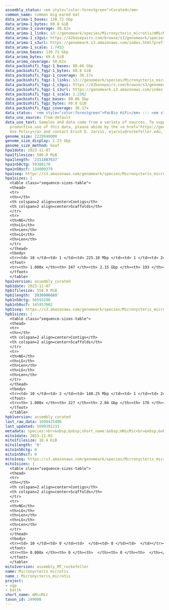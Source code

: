 ```yaml
---
assembly_status: <em style="color:forestgreen">Curated</em>
common_name: common big-eared bat
data_arima-1_bases: 130.72 Gbp
data_arima-1_bytes: 69.8 GiB
data_arima-1_coverage: 58.62x
data_arima-1_links: s3://genomeark/species/Micronycteris_microtis/mMicMic1/genomic_data/arima/<br>
data_arima-1_s3gui: https://42basepairs.com/browse/s3/genomeark/species/Micronycteris_microtis/mMicMic1/genomic_data/arima/
data_arima-1_s3url: https://genomeark.s3.amazonaws.com/index.html?prefix=species/Micronycteris_microtis/mMicMic1/genomic_data/arima/
data_arima-1_scale: 1.7453
data_arima_bases: 130.72 Gbp
data_arima_bytes: 69.8 GiB
data_arima_coverage: 58.62x
data_pacbiohifi_fqgz-1_bases: 80.66 Gbp
data_pacbiohifi_fqgz-1_bytes: 60.8 GiB
data_pacbiohifi_fqgz-1_coverage: 36.17x
data_pacbiohifi_fqgz-1_links: s3://genomeark/species/Micronycteris_microtis/mMicMic1/genomic_data/pacbio_hifi/<br>
data_pacbiohifi_fqgz-1_s3gui: https://42basepairs.com/browse/s3/genomeark/species/Micronycteris_microtis/mMicMic1/genomic_data/pacbio_hifi/
data_pacbiohifi_fqgz-1_s3url: https://genomeark.s3.amazonaws.com/index.html?prefix=species/Micronycteris_microtis/mMicMic1/genomic_data/pacbio_hifi/
data_pacbiohifi_fqgz-1_scale: 1.2362
data_pacbiohifi_fqgz_bases: 80.66 Gbp
data_pacbiohifi_fqgz_bytes: 60.8 GiB
data_pacbiohifi_fqgz_coverage: 36.17x
data_status: '<em style="color:forestgreen">PacBio HiFi</em> ::: <em style="color:forestgreen">Arima</em>'
data_use_source: from-default
data_use_text: Samples and data come from a variety of sources. To support fair and
  productive use of this data, please abide by the <a href="https://genome10k.soe.ucsc.edu/data-use-policies/">Data
  Use Policy</a> and contact Erich D. Jarvis, ejarvis@rockefeller.edu, with any questions.
genome_size: 2229840000
genome_size_display: 2.23 Gbp
genome_size_method: GoaT
hpa1date: 2023-11-07
hpa1filesize: 586.0 MiB
hpa1length: '2151887637'
hpa1n50ctg: 59308170
hpa1n50scf: 134000379
hpa1seq: https://s3.amazonaws.com/genomeark/species/Micronycteris_microtis/mMicMic1/assembly_curated/mMicMic1.hap1.decontam.20231107.fasta.gz
hpa1sizes: |
  <table class="sequence-sizes-table">
  <thead>
  <tr>
  <th></th>
  <th colspan=2 align=center>Contigs</th>
  <th colspan=2 align=center>Scaffolds</th>
  </tr>
  <tr>
  <th>NG</th>
  <th>LG</th>
  <th>Len</th>
  <th>LG</th>
  <th>Len</th>
  </tr>
  </thead>
  <tbody>
  <tr><td> 10 </td><td> 1 </td><td> 225.10 Mbp </td><td> 1 </td><td> 241.78 Mbp </td></tr><tr><td> 20 </td><td> 3 </td><td> 119.89 Mbp </td><td> 2 </td><td> 238.03 Mbp </td></tr><tr><td> 30 </td><td> 5 </td><td> 91.07 Mbp </td><td> 3 </td><td> 220.70 Mbp </td></tr><tr><td> 40 </td><td> 8 </td><td> 78.14 Mbp </td><td> 4 </td><td> 190.54 Mbp </td></tr><tr style="background-color:#cccccc;"><td> 50 </td><td> 11 </td><td style="background-color:#88ff88;"> 59.31 Mbp </td><td> 6 </td><td style="background-color:#88ff88;"> 134.00 Mbp </td></tr><tr><td> 60 </td><td> 15 </td><td> 45.28 Mbp </td><td> 7 </td><td> 125.64 Mbp </td></tr><tr><td> 70 </td><td> 20 </td><td> 38.19 Mbp </td><td> 9 </td><td> 97.10 Mbp </td></tr><tr><td> 80 </td><td> 27 </td><td> 26.42 Mbp </td><td> 12 </td><td> 56.98 Mbp </td></tr><tr><td> 90 </td><td> 36 </td><td> 18.38 Mbp </td><td> 16 </td><td> 45.79 Mbp </td></tr><tr><td> 100 </td><td> 247 </td><td> 12.37 Kbp </td><td> 193 </td><td> 12.37 Kbp </td></tr></tbody>
  <tfoot>
  <tr><th> 1.000x </th><th> 247 </th><th> 2.15 Gbp </th><th> 193 </th><th> 2.15 Gbp </th></tr>
  </tfoot>
  </table>
hpa1version: assembly_curated
hpb1date: 2023-11-07
hpb1filesize: 554.9 MiB
hpb1length: '2036006689'
hpb1n50ctg: 58593296
hpb1n50scf: 145957002
hpb1seq: https://s3.amazonaws.com/genomeark/species/Micronycteris_microtis/mMicMic1/assembly_curated/mMicMic1.hap2.decontam.20231107.fasta.gz
hpb1sizes: |
  <table class="sequence-sizes-table">
  <thead>
  <tr>
  <th></th>
  <th colspan=2 align=center>Contigs</th>
  <th colspan=2 align=center>Scaffolds</th>
  </tr>
  <tr>
  <th>NG</th>
  <th>LG</th>
  <th>Len</th>
  <th>LG</th>
  <th>Len</th>
  </tr>
  </thead>
  <tbody>
  <tr><td> 10 </td><td> 2 </td><td> 140.25 Mbp </td><td> 1 </td><td> 243.89 Mbp </td></tr><tr><td> 20 </td><td> 3 </td><td> 122.40 Mbp </td><td> 2 </td><td> 237.95 Mbp </td></tr><tr><td> 30 </td><td> 5 </td><td> 85.88 Mbp </td><td> 3 </td><td> 220.72 Mbp </td></tr><tr><td> 40 </td><td> 8 </td><td> 70.08 Mbp </td><td> 4 </td><td> 190.06 Mbp </td></tr><tr style="background-color:#cccccc;"><td> 50 </td><td> 11 </td><td style="background-color:#88ff88;"> 58.59 Mbp </td><td> 5 </td><td style="background-color:#88ff88;"> 145.96 Mbp </td></tr><tr><td> 60 </td><td> 15 </td><td> 45.47 Mbp </td><td> 7 </td><td> 125.43 Mbp </td></tr><tr><td> 70 </td><td> 20 </td><td> 38.19 Mbp </td><td> 9 </td><td> 93.76 Mbp </td></tr><tr><td> 80 </td><td> 26 </td><td> 26.25 Mbp </td><td> 11 </td><td> 57.00 Mbp </td></tr><tr><td> 90 </td><td> 35 </td><td> 18.15 Mbp </td><td> 15 </td><td> 45.79 Mbp </td></tr><tr><td> 100 </td><td> 227 </td><td> 15.59 Kbp </td><td> 176 </td><td> 15.59 Kbp </td></tr></tbody>
  <tfoot>
  <tr><th> 1.000x </th><th> 227 </th><th> 2.04 Gbp </th><th> 176 </th><th> 2.04 Gbp </th></tr>
  </tfoot>
  </table>
hpb1version: assembly_curated
last_raw_data: 1698425406
last_updated: 1699391233
metadata: species:<br>&nbsp;&nbsp;short_name:&nbsp;mMicMic<br>&nbsp;&nbsp;name:&nbsp;Micronycteris&nbsp;microtis<br>&nbsp;&nbsp;taxon_id:&nbsp;249008<br>&nbsp;&nbsp;common_name:&nbsp;common&nbsp;big-eared&nbsp;bat<br>&nbsp;&nbsp;order:<br>&nbsp;&nbsp;&nbsp;&nbsp;name:&nbsp;Chiroptera<br>&nbsp;&nbsp;family:<br>&nbsp;&nbsp;&nbsp;&nbsp;name:&nbsp;Phyllostomidae<br>&nbsp;&nbsp;individuals:<br>&nbsp;&nbsp;-&nbsp;mMicMic1<br>&nbsp;&nbsp;genome_size:&nbsp;2229840000<br>&nbsp;&nbsp;genome_size_method:&nbsp;GoaT<br>&nbsp;&nbsp;project:&nbsp;[&nbsp;vgp&nbsp;,&nbsp;bat1k&nbsp;]<br>
mito1date: 2023-11-03
mito1filesize: 16.4 KiB
mito1length: '0'
mito1n50ctg: 0
mito1n50scf: 0
mito1seq: https://s3.amazonaws.com/genomeark/species/Micronycteris_microtis/mMicMic1/assembly_MT_rockefeller/mMicMic1.MT.20231103.fasta.gz
mito1sizes: |
  <table class="sequence-sizes-table">
  <thead>
  <tr>
  <th></th>
  <th colspan=2 align=center>Contigs</th>
  <th colspan=2 align=center>Scaffolds</th>
  </tr>
  <tr>
  <th>NG</th>
  <th>LG</th>
  <th>Len</th>
  <th>LG</th>
  <th>Len</th>
  </tr>
  </thead>
  <tbody>
  <tr><td> 10 </td><td> 0 </td><td>  </td><td> 0 </td><td>  </td></tr><tr><td> 20 </td><td> 0 </td><td>  </td><td> 0 </td><td>  </td></tr><tr><td> 30 </td><td> 0 </td><td>  </td><td> 0 </td><td>  </td></tr><tr><td> 40 </td><td> 0 </td><td>  </td><td> 0 </td><td>  </td></tr><tr style="background-color:#cccccc;"><td> 50 </td><td> 0 </td><td style="background-color:#ff8888;">  </td><td> 0 </td><td style="background-color:#ff8888;">  </td></tr><tr><td> 60 </td><td> 0 </td><td>  </td><td> 0 </td><td>  </td></tr><tr><td> 70 </td><td> 0 </td><td>  </td><td> 0 </td><td>  </td></tr><tr><td> 80 </td><td> 0 </td><td>  </td><td> 0 </td><td>  </td></tr><tr><td> 90 </td><td> 0 </td><td>  </td><td> 0 </td><td>  </td></tr><tr><td> 100 </td><td> 0 </td><td>  </td><td> 0 </td><td>  </td></tr></tbody>
  <tfoot>
  <tr><th> 0.000x </th><th> 0 </th><th>  </th><th> 0 </th><th>  </th></tr>
  </tfoot>
  </table>
mito1version: assembly_MT_rockefeller
name: Micronycteris microtis
name_: Micronycteris_microtis
project:
- vgp
- bat1k
short_name: mMicMic
taxon_id: 249008
---
```

